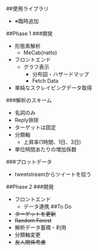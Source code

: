 ##使用ライブラリ
- ※臨時追加

##Phase 1
###開発
- 形態素解析
  - MeCab(natto)
- フロントエンド
     - グラフ表示
     	- 分布図・ハザードマップ
     	- Fetch Data
- 単純なスクレイピングデータ取得

###解析のスキーム
- 名詞のみ
- Reply排除
- ターゲットは固定
- 分類軸
     - 上昇率(1時間、1日、3日)
- 単位時間あたりの増加係数

###プロットデータ
- tweetstreamからツイートを拾う

##Phase 2
###開発
- フロントエンド
     - データ連携
##To Do
- ~~ターゲットを更新~~
- ~~Random Forest~~
- 解析データ蓄積・利用
- 分類軸変更
- ~~友人関係考慮~~

